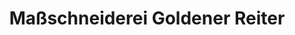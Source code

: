 ---
title: "Maßschneiderei Goldener Reiter"
url: /dresden/massschneiderei-goldener-reiter/
shop: Schneiderei
---